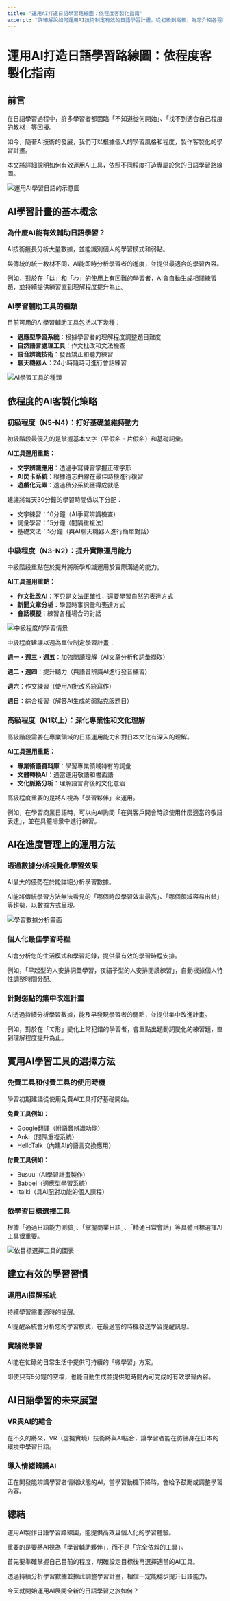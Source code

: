 ```yaml
---
title: "運用AI打造日語學習路線圖：依程度客製化指南"
excerpt: "詳細解說如何運用AI技術制定有效的日語學習計畫。從初級到高級，為您介紹各程度最適合的學習資源和進度管理技巧。"
---
```


<!-- s1 -->
# 運用AI打造日語學習路線圖：依程度客製化指南

<!-- s2 -->
## 前言

<!-- s3 -->
在日語學習過程中，許多學習者都面臨「不知道從何開始」、「找不到適合自己程度的教材」等困擾。

<!-- s4 -->
如今，隨著AI技術的發展，我們可以根據個人的學習風格和程度，製作客製化的學習計畫。

<!-- s5 -->
本文將詳細說明如何有效運用AI工具，依照不同程度打造專屬於您的日語學習路線圖。

<!-- s6 -->
![運用AI學習日語的示意圖](/images/blog/006/hero.jpg)

<!-- s7 -->
## AI學習計畫的基本概念

<!-- s8 -->
### 為什麼AI能有效輔助日語學習？

<!-- s9 -->
AI技術擅長分析大量數據，並能識別個人的學習模式和弱點。

<!-- s10 -->
與傳統的統一教材不同，AI能即時分析學習者的進度，並提供最適合的學習內容。

<!-- s11 -->
例如，對於在「は」和「わ」的使用上有困難的學習者，AI會自動生成相關練習題，並持續提供練習直到理解程度提升為止。

<!-- s12 -->
### AI學習輔助工具的種類

<!-- s13 -->
目前可用的AI學習輔助工具包括以下幾種：

<!-- s14 -->
- **適應型學習系統**：根據學習者的理解程度調整題目難度
- **自然語言處理工具**：作文批改和文法檢查
- **語音辨識技術**：發音矯正和聽力練習
- **聊天機器人**：24小時隨時可進行會話練習

<!-- s15 -->
![AI學習工具的種類](/images/blog/006/ai-tools-types.jpg)

<!-- s16 -->
## 依程度的AI客製化策略

<!-- s17 -->
### 初級程度（N5-N4）：打好基礎並維持動力

<!-- s18 -->
初級階段最優先的是掌握基本文字（平假名・片假名）和基礎詞彙。

<!-- s19 -->
**AI工具運用重點：**

<!-- s20 -->
- **文字辨識應用**：透過手寫練習掌握正確字形
- **AI閃卡系統**：根據遺忘曲線在最佳時機進行複習
- **遊戲化元素**：透過積分系統獲得成就感

<!-- s21 -->
建議將每天30分鐘的學習時間做以下分配：

<!-- s22 -->
- 文字練習：10分鐘（AI手寫辨識檢查）
- 詞彙學習：15分鐘（間隔重複法）
- 基礎文法：5分鐘（與AI聊天機器人進行簡單對話）

<!-- s23 -->
### 中級程度（N3-N2）：提升實際運用能力

<!-- s24 -->
中級階段重點在於提升將所學知識運用於實際溝通的能力。

<!-- s25 -->
**AI工具運用重點：**

<!-- s26 -->
- **作文批改AI**：不只是文法正確性，還要學習自然的表達方式
- **新聞文章分析**：學習時事詞彙和表達方式
- **會話模擬**：練習各種場合的對話

<!-- s27 -->
![中級程度的學習情景](/images/blog/006/intermediate-learning.jpg)

<!-- s28 -->
中級程度建議以週為單位制定學習計畫：

<!-- s29 -->
**週一・週三・週五**：加強閱讀理解（AI文章分析和詞彙擷取）

<!-- s30 -->
**週二・週四**：提升聽力（與語音辨識AI進行發音練習）

<!-- s31 -->
**週六**：作文練習（使用AI批改系統寫作）

<!-- s32 -->
**週日**：綜合複習（解答AI生成的弱點克服題目）

<!-- s33 -->
### 高級程度（N1以上）：深化專業性和文化理解

<!-- s34 -->
高級階段需要在專業領域的日語運用能力和對日本文化有深入的理解。

<!-- s35 -->
**AI工具運用重點：**

<!-- s36 -->
- **專業術語資料庫**：學習專業領域特有的詞彙
- **文體轉換AI**：適當運用敬語和書面語
- **文化脈絡分析**：理解語言背後的文化意涵

<!-- s37 -->
高級程度重要的是將AI視為「學習夥伴」來運用。

<!-- s38 -->
例如，在學習商業日語時，可以向AI詢問「在與客戶開會時該使用什麼適當的敬語表達」，並在具體場景中進行練習。

<!-- s39 -->
## AI在進度管理上的運用方法

<!-- s40 -->
### 透過數據分析視覺化學習效果

<!-- s41 -->
AI最大的優勢在於能詳細分析學習數據。

<!-- s42 -->
AI能將傳統學習方法無法看見的「哪個時段學習效率最高」、「哪個領域容易出錯」等趨勢，以數據方式呈現。

<!-- s43 -->
![學習數據分析畫面](/images/blog/006/learning-analytics.jpg)

<!-- s44 -->
### 個人化最佳學習時程

<!-- s45 -->
AI會分析您的生活模式和學習記錄，提供最有效的學習時程安排。

<!-- s46 -->
例如，「早起型的人安排詞彙學習，夜貓子型的人安排閱讀練習」，自動根據個人特性調整時間分配。

<!-- s47 -->
### 針對弱點的集中改進計畫

<!-- s48 -->
AI透過持續分析學習數據，能及早發現學習者的弱點，並提供集中改進計畫。

<!-- s49 -->
例如，對於在「て形」變化上常犯錯的學習者，會重點出題動詞變化的練習題，直到理解程度提升為止。

<!-- s50 -->
## 實用AI學習工具的選擇方法

<!-- s51 -->
### 免費工具和付費工具的使用時機

<!-- s52 -->
學習初期建議從使用免費AI工具打好基礎開始。

<!-- s53 -->
**免費工具例如：**
- Google翻譯（附語音辨識功能）
- Anki（間隔重複系統）
- HelloTalk（內建AI的語言交換應用）

<!-- s54 -->
**付費工具例如：**
- Busuu（AI學習計畫製作）
- Babbel（適應型學習系統）
- italki（具AI配對功能的個人課程）

<!-- s55 -->
### 依學習目標選擇工具

<!-- s56 -->
根據「通過日語能力測驗」、「掌握商業日語」、「精通日常會話」等具體目標選擇AI工具很重要。

<!-- s57 -->
![依目標選擇工具的圖表](/images/blog/006/tool-selection-chart.jpg)

<!-- s58 -->
## 建立有效的學習習慣

<!-- s59 -->
### 運用AI提醒系統

<!-- s60 -->
持續學習需要適時的提醒。

<!-- s61 -->
AI提醒系統會分析您的學習模式，在最適當的時機發送學習提醒訊息。

<!-- s62 -->
### 實踐微學習

<!-- s63 -->
AI能在忙碌的日常生活中提供可持續的「微學習」方案。

<!-- s64 -->
即使只有5分鐘的空檔，也能自動生成並提供短時間內可完成的有效學習內容。

<!-- s65 -->
## AI日語學習的未來展望

<!-- s66 -->
### VR與AI的結合

<!-- s67 -->
在不久的將來，VR（虛擬實境）技術將與AI結合，讓學習者能在彷彿身在日本的環境中學習日語。

<!-- s68 -->
### 導入情緒辨識AI

<!-- s69 -->
正在開發能辨識學習者情緒狀態的AI，當學習動機下降時，會給予鼓勵或調整學習內容。

<!-- s70 -->
## 總結

<!-- s71 -->
運用AI製作日語學習路線圖，能提供高效且個人化的學習體驗。

<!-- s72 -->
重要的是要將AI視為「學習輔助夥伴」，而不是「完全依賴的工具」。

<!-- s73 -->
首先要準確掌握自己目前的程度，明確設定目標後再選擇適當的AI工具。

<!-- s74 -->
透過持續分析學習數據並據此調整學習計畫，相信一定能穩步提升日語能力。

<!-- s75 -->
今天就開始運用AI展開全新的日語學習之旅如何？